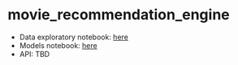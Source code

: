 # movie_recommendation_engine

- Data exploratory notebook: [here](https://github.com/Umercia/movie_recommendation_engine/blob/master/Exploration%20Notebook%20imdb.ipynb)  
- Models notebook: [here](https://github.com/Umercia/movie_recommendation_engine/blob/master/recommendation%20engine%20notebook.ipynb)  
- API: TBD  
